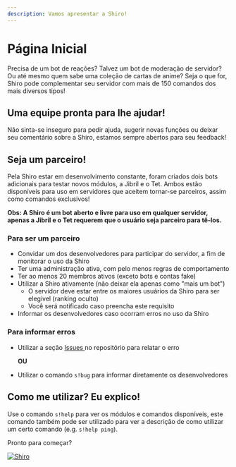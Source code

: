 ```yaml
---
description: Vamos apresentar a Shiro!
---
```


# Página Inicial

Precisa de um bot de reações? Talvez um bot de moderação de servidor? Ou até mesmo quem sabe uma coleção de cartas de anime? Seja o que for, Shiro pode complementar seu servidor com mais de 150 comandos dos mais diversos tipos!

## Uma equipe pronta para lhe ajudar!

Não sinta-se inseguro para pedir ajuda, sugerir novas funções ou deixar seu comentário sobre a Shiro, estamos sempre abertos para seu feedback!

## Seja um parceiro!

Pela Shiro estar em desenvolvimento constante, foram criados dois bots adicionais para testar novos módulos, a Jibril e o Tet. Ambos estão disponíveis para uso em servidores que aceitem tornar-se parceiros, assim como comandos exclusivos!

**Obs: A Shiro é um bot aberto e livre para uso em qualquer servidor, apenas a Jibril e o Tet requerem que o usuário seja parceiro para tê-los.**

### Para ser um parceiro

* Convidar um dos desenvolvedores para participar do servidor, a fim de monitorar o uso da Shiro
* Ter uma administração ativa, com pelo menos regras de comportamento
* Ter ao menos 20 membros ativos \(exceto bots e contas fake\)
* Utilizar a Shiro ativamente \(não deixar ela apenas como "mais um bot"\)
  - O servidor deve estar entre os maiores usuários da Shiro para ser elegível (ranking oculto)
  - Você será notificado caso preencha este requisito
* Informar os desenvolvedores caso ocorram erros no uso da Shiro

### Para informar erros

* Utilizar a seção [Issues ](https://github.com/OtagamerZ/ShiroJBot/issues)no repositório para relatar o erro

  **OU**

* Utilizar o comando `s!bug` para informar diretamente os desenvolvedores

## Como me utilizar? Eu explico!

Use o comando `s!help` para ver os módulos e comandos disponíveis, este comando também pode ser utilizado para ver a descrição de como utilizar um certo comando \(e.g. `s!help ping`\).

Pronto para começar?

 [![Shiro](https://top.gg/api/widget/572413282653306901.svg)](https://top.gg/bot/572413282653306901)

